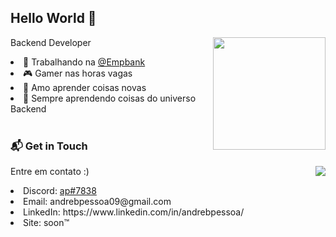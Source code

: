 ## Hello World 👋</br>

<div align="center">
  <img height="180em" align="right" src="https://github-readme-stats-drab-nine.vercel.app/api?username=andrebpessoa&show_icons=true&count_private=true&title_color=6366f1&text_color=ffffff&icon_color=6366f1&bg_color=90,22272E,2E3251&hide_border=true"/>
  <div align="left" style="display: inline_block">
    <p>Backend Developer</p>
    <li>💼 Trabalhando na <a href="https://github.com/empbank">@Empbank</a></li>
    <li>🎮 Gamer nas horas vagas</li>
    <li>📖 Amo aprender coisas novas</li>
    <li>🌱 Sempre aprendendo coisas do universo Backend</li>
  </div>
</div>

<br>

### 📬 **Get in Touch**

<div align="center">
  <img align="right" src="https://github-readme-stats-drab-nine.vercel.app/api/top-langs/?username=andrebpessoa&langs_count=10&title_color=6366f1&text_color=ffffff&icon_color=6366f1&bg_color=90,22272E,2E3251&hide_border=true&locale=en&custom_title=Top%20%Languages&layout=compact"/>
  <div align="left" style="display: inline_block">
    <p>Entre em contato :)</p>
    <li>Discord: <a href="https://discord.com/users/206494368289259521/">ap#7838</a></li>
    <li>Email: andrebpessoa09@gmail.com</li>
    <li>LinkedIn: https://www.linkedin.com/in/andrebpessoa/</li>
    <li>Site: soon™</li>
  </div>
</div>
